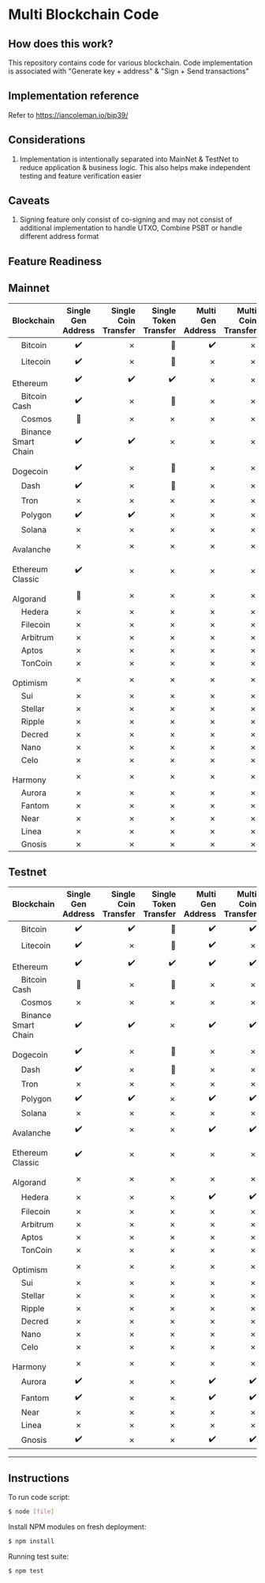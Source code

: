 Multi Blockchain Code
=====================================

<URL>

How does this work?
----------------

This repository contains code for various blockchain. Code implementation is associated with "Generate key + address" & "Sign + Send transactions"


Implementation reference
----------------

Refer to https://iancoleman.io/bip39/


Considerations
----------------

1. Implementation is intentionally separated into MainNet & TestNet to reduce application & business logic. This also helps make independent testing and feature verification easier


Caveats
----------------

1. Signing feature only consist of co-signing and may not consist of additional implementation to handle UTXO, Combine PSBT or handle different address format


Feature Readiness
----------------

## Mainnet

| Blockchain        | Single Gen Address           | Single Coin Transfer | Single Token Transfer | Multi Gen Address           | Multi Coin Transfer | Multi Token Transfer |
| ------------- |:-------------:| -----:|-----:|-----:|-----:|-----:|
| <span><img src="https://s2.coinmarketcap.com/static/img/coins/64x64/1.png" width="14px" /></span> <span>Bitcoin</span>      | :heavy_check_mark: | &cross; | :no_entry_sign: | :heavy_check_mark: | &cross; | :no_entry_sign: |
| <span><img src="https://s2.coinmarketcap.com/static/img/coins/64x64/2.png" width="14px" /></span> <span>Litecoin</span>     | :heavy_check_mark:      |   &cross; | :no_entry_sign: | &cross; | &cross; | :no_entry_sign: |
| <span><img src="https://s2.coinmarketcap.com/static/img/coins/64x64/1027.png" width="14px" /></span> <span>Ethereum</span> | :heavy_check_mark:      |    :heavy_check_mark: | :heavy_check_mark: | &cross; | &cross; | &cross; |
| <span><img src="https://s2.coinmarketcap.com/static/img/coins/64x64/1831.png" width="14px" /></span> <span>Bitcoin Cash</span> | :heavy_check_mark:      |    &cross; | :no_entry_sign: | &cross; | &cross; | :no_entry_sign: |
| <span><img src="https://s2.coinmarketcap.com/static/img/coins/64x64/3794.png" width="14px" /></span> <span>Cosmos</span> | :construction:      |    &cross; | &cross; | &cross; | &cross; | &cross; |
| <span><img src="https://s2.coinmarketcap.com/static/img/coins/64x64/1839.png" width="14px" /></span> <span>Binance Smart Chain</span> | :heavy_check_mark:      |    :heavy_check_mark: | &cross; | &cross; | &cross; | &cross; |
| <span><img src="https://s2.coinmarketcap.com/static/img/coins/64x64/74.png" width="14px" /></span> <span>Dogecoin</span> | :heavy_check_mark:      |    &cross; | :no_entry_sign: | &cross; | &cross; | :no_entry_sign: |
| <span><img src="https://s2.coinmarketcap.com/static/img/coins/64x64/131.png" width="14px" /></span> <span>Dash</span> | :heavy_check_mark:      |    &cross; | :no_entry_sign: | &cross; | &cross; | :no_entry_sign: |
| <span><img src="https://s2.coinmarketcap.com/static/img/coins/64x64/1958.png" width="14px" /></span> <span>Tron</span> | &cross;      |    &cross; | &cross; | &cross; | &cross; | &cross; |
| <span><img src="https://s2.coinmarketcap.com/static/img/coins/64x64/3890.png" width="14px" /></span> <span>Polygon</span> | :heavy_check_mark:      |    :heavy_check_mark: | &cross; | &cross; | &cross; | &cross; |
| <span><img src="https://s2.coinmarketcap.com/static/img/coins/64x64/5426.png" width="14px" /></span> <span>Solana</span> | &cross;      |    &cross; | &cross; | &cross; | &cross; | &cross; |
| <span><img src="https://s2.coinmarketcap.com/static/img/coins/64x64/5805.png" width="14px" /></span> <span>Avalanche</span> | &cross;      |    &cross; | &cross; | &cross; | &cross; | &cross; |
| <span><img src="https://s2.coinmarketcap.com/static/img/coins/64x64/1321.png" width="14px" /></span> <span>Ethereum Classic</span> | :heavy_check_mark:      |    &cross; | &cross; | &cross; | &cross; | &cross; |
| <span><img src="https://s2.coinmarketcap.com/static/img/coins/64x64/4030.png" width="14px" /></span> <span>Algorand</span> | :construction:      |    &cross; | &cross; | &cross; | &cross; | &cross; |
| <span><img src="https://s2.coinmarketcap.com/static/img/coins/64x64/4642.png" width="14px" /></span> <span>Hedera</span> | &cross;      |    &cross; | &cross; | &cross; | &cross; | &cross; |
| <span><img src="https://s2.coinmarketcap.com/static/img/coins/64x64/2280.png" width="14px" /></span> <span>Filecoin</span> | &cross;      |    &cross; | &cross; | &cross; | &cross; | &cross; |
| <span><img src="https://s2.coinmarketcap.com/static/img/coins/64x64/11841.png" width="14px" /></span> <span>Arbitrum</span> | &cross;      |    &cross; | &cross; | &cross; | &cross; | &cross; |
| <span><img src="https://s2.coinmarketcap.com/static/img/coins/64x64/21794.png" width="14px" /></span> <span>Aptos</span> | &cross;      |    &cross; | &cross; | &cross; | &cross; | &cross; |
| <span><img src="https://s2.coinmarketcap.com/static/img/coins/64x64/11419.png" width="14px" /></span> <span>TonCoin</span> | &cross;      |    &cross; | &cross; | &cross; | &cross; | &cross; |
| <span><img src="https://s2.coinmarketcap.com/static/img/coins/64x64/11840.png" width="14px" /></span> <span>Optimism</span> | &cross;      |    &cross; | &cross; | &cross; | &cross; | &cross; |
| <span><img src="https://s2.coinmarketcap.com/static/img/coins/64x64/20947.png" width="14px" /></span> <span>Sui</span> | &cross;      |    &cross; | &cross; | &cross; | &cross; | &cross; |
| <span><img src="https://s2.coinmarketcap.com/static/img/coins/64x64/512.png" width="14px" /></span> <span>Stellar</span> | &cross;      |    &cross; | &cross; | &cross; | &cross; | &cross; |
| <span><img src="https://s2.coinmarketcap.com/static/img/coins/64x64/52.png" width="14px" /></span> <span>Ripple</span> | &cross;      |    &cross; | &cross; | &cross; | &cross; | &cross; |
| <span><img src="https://s2.coinmarketcap.com/static/img/coins/64x64/1168.png" width="14px" /></span> <span>Decred</span> | &cross;      |    &cross; | &cross; | &cross; | &cross; | &cross; |
| <span><img src="https://s2.coinmarketcap.com/static/img/coins/64x64/1567.png" width="14px" /></span> <span>Nano</span> | &cross;      |    &cross; | &cross; | &cross; | &cross; | &cross; |
| <span><img src="https://s2.coinmarketcap.com/static/img/coins/64x64/5567.png" width="14px" /></span> <span>Celo</span> | &cross;      |    &cross; | &cross; | &cross; | &cross; | &cross; |
| <span><img src="https://s2.coinmarketcap.com/static/img/coins/64x64/3945.png" width="14px" /></span> <span>Harmony</span> | &cross;      |    &cross; | &cross; | &cross; | &cross; | &cross; |
| <span><img src="https://s2.coinmarketcap.com/static/img/coins/64x64/14803.png" width="14px" /></span> <span>Aurora</span> | &cross;      |    &cross; | &cross; | &cross; | &cross; | &cross; |
| <span><img src="https://s2.coinmarketcap.com/static/img/coins/64x64/3513.png" width="14px" /></span> <span>Fantom</span> | &cross;      |    &cross; | &cross; | &cross; | &cross; | &cross; |
| <span><img src="https://s2.coinmarketcap.com/static/img/coins/64x64/6535.png" width="14px" /></span> <span>Near</span> | &cross;      |    &cross; | &cross; | &cross; | &cross; | &cross; |
| <span><img src="https://s2.coinmarketcap.com/static/img/coins/64x64/1.png" width="14px" /></span> <span>Linea</span> | &cross;      |    &cross; | &cross; | &cross; | &cross; | &cross; |
| <span><img src="https://s2.coinmarketcap.com/static/img/coins/64x64/1659.png" width="14px" /></span> <span>Gnosis</span> | &cross;      |    &cross; | &cross; | &cross; | &cross; | &cross; |

## Testnet

| Blockchain        | Single Gen Address           | Single Coin Transfer | Single Token Transfer | Multi Gen Address           | Multi Coin Transfer | Multi Token Transfer |
| ------------- |:-------------:| -----:|-----:|-----:|-----:|-----:|
| <span><img src="https://s2.coinmarketcap.com/static/img/coins/64x64/1.png" width="14px" /></span> <span>Bitcoin</span>      | :heavy_check_mark: | :heavy_check_mark: | :no_entry_sign: | :heavy_check_mark: | :heavy_check_mark: | :no_entry_sign: |
| <span><img src="https://s2.coinmarketcap.com/static/img/coins/64x64/2.png" width="14px" /></span> <span>Litecoin</span>     | :heavy_check_mark:      |   &cross; | :no_entry_sign: | :heavy_check_mark: | &cross; | :no_entry_sign: |
| <span><img src="https://s2.coinmarketcap.com/static/img/coins/64x64/1027.png" width="14px" /></span> <span>Ethereum</span> | :heavy_check_mark:      |    :heavy_check_mark: | :heavy_check_mark: | :heavy_check_mark: | :heavy_check_mark: | :heavy_check_mark: |
| <span><img src="https://s2.coinmarketcap.com/static/img/coins/64x64/1831.png" width="14px" /></span> <span>Bitcoin Cash</span> | :construction:      |    &cross; | :no_entry_sign: | &cross; | &cross; | :no_entry_sign: |
| <span><img src="https://s2.coinmarketcap.com/static/img/coins/64x64/3794.png" width="14px" /></span> <span>Cosmos</span> | &cross;      |    &cross; | &cross; | &cross; | &cross; | &cross; |
| <span><img src="https://s2.coinmarketcap.com/static/img/coins/64x64/1839.png" width="14px" /></span> <span>Binance Smart Chain</span> | :heavy_check_mark:      |    :heavy_check_mark: | &cross; | :heavy_check_mark: | :heavy_check_mark: | &cross; |
| <span><img src="https://s2.coinmarketcap.com/static/img/coins/64x64/74.png" width="14px" /></span> <span>Dogecoin</span> | :heavy_check_mark:      |    &cross; | :no_entry_sign: | &cross; | &cross; | :no_entry_sign: |
| <span><img src="https://s2.coinmarketcap.com/static/img/coins/64x64/131.png" width="14px" /></span> <span>Dash</span> | :heavy_check_mark:      |    &cross; | :no_entry_sign: | &cross; | &cross; | :no_entry_sign: |
| <span><img src="https://s2.coinmarketcap.com/static/img/coins/64x64/1958.png" width="14px" /></span> <span>Tron</span> | &cross;      |    &cross; | &cross; | &cross; | &cross; | &cross; |
| <span><img src="https://s2.coinmarketcap.com/static/img/coins/64x64/3890.png" width="14px" /></span> <span>Polygon</span> | :heavy_check_mark:      |    :heavy_check_mark: | &cross; | :heavy_check_mark: | :heavy_check_mark: | &cross; |
| <span><img src="https://s2.coinmarketcap.com/static/img/coins/64x64/5426.png" width="14px" /></span> <span>Solana</span> | &cross;      |    &cross; | &cross; | &cross; | &cross; | &cross; |
| <span><img src="https://s2.coinmarketcap.com/static/img/coins/64x64/5805.png" width="14px" /></span> <span>Avalanche</span> | :heavy_check_mark:      |    &cross; | &cross; | :heavy_check_mark: | :heavy_check_mark: | &cross; |
| <span><img src="https://s2.coinmarketcap.com/static/img/coins/64x64/1321.png" width="14px" /></span> <span>Ethereum Classic</span> | :heavy_check_mark:      |    &cross; | &cross; | &cross; | &cross; | &cross; |
| <span><img src="https://s2.coinmarketcap.com/static/img/coins/64x64/4030.png" width="14px" /></span> <span>Algorand</span> | &cross;      |    &cross; | &cross; | &cross; | &cross; | &cross; |
| <span><img src="https://s2.coinmarketcap.com/static/img/coins/64x64/4642.png" width="14px" /></span> <span>Hedera</span> | &cross;      |    &cross; | &cross; | :heavy_check_mark: | :heavy_check_mark: | &cross; |
| <span><img src="https://s2.coinmarketcap.com/static/img/coins/64x64/2280.png" width="14px" /></span> <span>Filecoin</span> | &cross;      |    &cross; | &cross; | &cross; | &cross; | &cross; |
| <span><img src="https://s2.coinmarketcap.com/static/img/coins/64x64/11841.png" width="14px" /></span> <span>Arbitrum</span> | &cross;      |    &cross; | &cross; | &cross; | &cross; | &cross; |
| <span><img src="https://s2.coinmarketcap.com/static/img/coins/64x64/21794.png" width="14px" /></span> <span>Aptos</span> | &cross;      |    &cross; | &cross; | &cross; | &cross; | &cross; |
| <span><img src="https://s2.coinmarketcap.com/static/img/coins/64x64/11419.png" width="14px" /></span> <span>TonCoin</span> | &cross;      |    &cross; | &cross; | &cross; | &cross; | &cross; |
| <span><img src="https://s2.coinmarketcap.com/static/img/coins/64x64/11840.png" width="14px" /></span> <span>Optimism</span> | &cross;      |    &cross; | &cross; | &cross; | &cross; | &cross; |
| <span><img src="https://s2.coinmarketcap.com/static/img/coins/64x64/20947.png" width="14px" /></span> <span>Sui</span> | &cross;      |    &cross; | &cross; | &cross; | &cross; | &cross; |
| <span><img src="https://s2.coinmarketcap.com/static/img/coins/64x64/512.png" width="14px" /></span> <span>Stellar</span> | &cross;      |    &cross; | &cross; | &cross; | &cross; | &cross; |
| <span><img src="https://s2.coinmarketcap.com/static/img/coins/64x64/52.png" width="14px" /></span> <span>Ripple</span> | &cross;      |    &cross; | &cross; | &cross; | &cross; | &cross; |
| <span><img src="https://s2.coinmarketcap.com/static/img/coins/64x64/1168.png" width="14px" /></span> <span>Decred</span> | &cross;      |    &cross; | &cross; | &cross; | &cross; | &cross; |
| <span><img src="https://s2.coinmarketcap.com/static/img/coins/64x64/1567.png" width="14px" /></span> <span>Nano</span> | &cross;      |    &cross; | &cross; | &cross; | &cross; | &cross; |
| <span><img src="https://s2.coinmarketcap.com/static/img/coins/64x64/5567.png" width="14px" /></span> <span>Celo</span> | &cross;      |    &cross; | &cross; | &cross; | &cross; | &cross; |
| <span><img src="https://s2.coinmarketcap.com/static/img/coins/64x64/3945.png" width="14px" /></span> <span>Harmony</span> | &cross;      |    &cross; | &cross; | &cross; | &cross; | &cross; |
| <span><img src="https://s2.coinmarketcap.com/static/img/coins/64x64/14803.png" width="14px" /></span> <span>Aurora</span> | :heavy_check_mark:      |    &cross; | &cross; | :heavy_check_mark: | :heavy_check_mark: | &cross; |
| <span><img src="https://s2.coinmarketcap.com/static/img/coins/64x64/3513.png" width="14px" /></span> <span>Fantom</span> | :heavy_check_mark:      |    &cross; | &cross; | :heavy_check_mark: | :heavy_check_mark: | &cross; |
| <span><img src="https://s2.coinmarketcap.com/static/img/coins/64x64/6535.png" width="14px" /></span> <span>Near</span> | &cross;      |    &cross; | &cross; | &cross; | &cross; | &cross; |
| <span><img src="https://s2.coinmarketcap.com/static/img/coins/64x64/1.png" width="14px" /></span> <span>Linea</span> | &cross;      |    &cross; | &cross; | &cross; | &cross; | &cross; |
| <span><img src="https://s2.coinmarketcap.com/static/img/coins/64x64/1659.png" width="14px" /></span> <span>Gnosis</span> | :heavy_check_mark:      |    &cross; | &cross; | :heavy_check_mark: | :heavy_check_mark: | &cross; |


----------------


## Instructions

To run code script:

```bash
$ node [file]
```

Install NPM modules on fresh deployment:

```bash
$ npm install
```

Running test suite:

```bash
$ npm test
```
